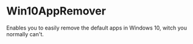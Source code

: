 # Win10AppRemover
Enables you to easily remove the default apps in Windows 10, witch you normally can't.
